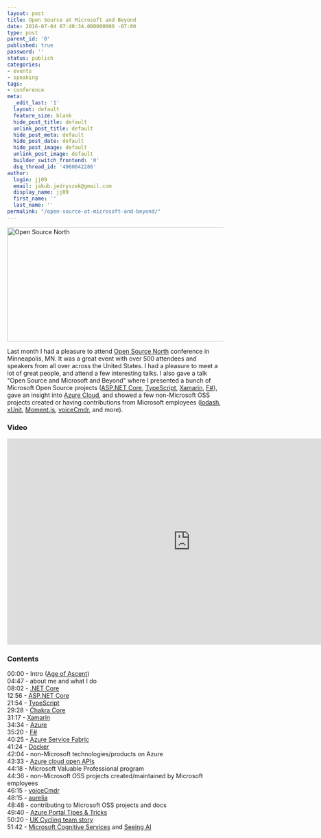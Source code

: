 ```yaml
---
layout: post
title: Open Source at Microsoft and Beyond
date: 2016-07-04 07:40:34.000000000 -07:00
type: post
parent_id: '0'
published: true
password: ''
status: publish
categories:
- events
- speaking
tags:
- conference
meta:
  _edit_last: '1'
  layout: default
  feature_size: blank
  hide_post_title: default
  unlink_post_title: default
  hide_post_meta: default
  hide_post_date: default
  hide_post_image: default
  unlink_post_image: default
  builder_switch_frontend: '0'
  dsq_thread_id: '4960042286'
author:
  login: jj09
  email: jakub.jedryszek@gmail.com
  display_name: jj09
  first_name: ''
  last_name: ''
permalink: "/open-source-at-microsoft-and-beyond/"
---
```

<p><img class="aligncenter size-full wp-image-14811" src="{{ site.baseurl }}/assets/2016/07/OpenSourceNorth.jpg" alt="Open Source North" width="800" height="266" /></p>
<p>Last month I had a pleasure to attend <a href="http://opensourcenorth.com/">Open Source North</a> conference in Minneapolis, MN. It was a great event with over 500 attendees and speakers from all over across the United States. I had a pleasure to meet a lot of great people, and attend a few interesting talks. I also gave a talk "Open Source and Microsoft and Beyond" where I presented a bunch of Microsoft Open Source projects (<a href="http://www.asp.net/core">ASP.NET Core</a>, <a href="http://www.typescriptlang.org/">TypeScript</a>, <a href="https://www.xamarin.com/">Xamarin</a>, <a href="http://fsharp.org/">F#</a>), gave an insight into <a href="https://azure.microsoft.com">Azure Cloud</a>, and showed a few non-Microsoft OSS projects created or having contributions from Microsoft employees (<a href="https://github.com/lodash/lodash">lodash</a>, <a href="https://github.com/xunit/xunit">xUnit</a>, <a href="http://momentjs.com/">Moment.js</a>, <a href="https://github.com/jj09/voiceCmdr">voiceCmdr</a>, and more).</p>
<h3>Video</h3>
<p><iframe width="854" height="480" src="https://www.youtube.com/embed/36oqKDJ3R8A" frameborder="0" allowfullscreen></iframe></p>
<h3>Contents</h3>
<p>00:00 - Intro (<a href="http://www.ageofascent.com">Age of Ascent</a>)<br />
04:47 - about me and what I do<br />
08:02 - <a href="http://dot.net">.NET Core</a><br />
12:56 - <a href="http://www.asp.net/core">ASP.NET Core</a><br />
21:54 - <a href="http://typescriptlang.org">TypeScript</a><br />
29:28 - <a href="https://github.com/Microsoft/ChakraCore">Chakra Core</a><br />
31:17 - <a href="https://www.xamarin.com/">Xamarin</a><br />
34:34 - <a href="https://azure.microsoft.com">Azure</a><br />
35:20 - <a href="http://fsharp.org/">F#</a><br />
40:25 - <a href="https://azure.microsoft.com/en-us/services/service-fabric/">Azure Service Fabric</a><br />
41:24 - <a href="https://www.docker.com/">Docker</a><br />
42:04 - non-Microsoft technologies/products on Azure<br />
43:33 - <a href="https://azure.github.io/">Azure cloud open APIs</a><br />
44:18 - Microsoft Valuable Professional program<br />
44:36 - non-Microsoft OSS projects created/maintained by Microsoft employees<br />
46:15 - <a href="https://github.com/jj09/voiceCmdr">voiceCmdr</a><br />
48:15 - <a href="http://aurelia.io/">aurelia</a><br />
48:48 - contributing to Microsoft OSS projects and docs<br />
49:40 - <a href="http://aka.ms/azuretipsandtricks">Azure Portal Tipes &amp; Tricks</a><br />
50:20 - <a href="http://www.bbc.com/sport/olympics/19174302">UK Cycling team story</a><br />
51:42 - <a href="https://www.microsoft.com/cognitive-services">Microsoft Cognitive Services</a> and <a href="http://blogs.microsoft.com/next/2016/03/30/decades-of-computer-vision-research-one-swiss-army-knife/">Seeing AI</a></p>
